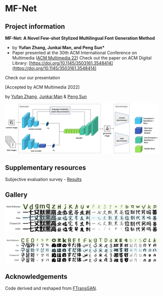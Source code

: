 # MF-Net

## Project information

**MF-Net: A Novel Few-shot Stylized Multilingual Font Generation Method**

- by **Yufan Zhang, Junkai Man, and Peng Sun\***
- Paper presented at the 30th ACM International Conference on Multimedia ([ACM Multimedia 22](https://2022.acmmm.org/))
Check out the paper on ACM Digital Library: [https://doi.org/10.1145/3503161.3548414](https://doi.org/10.1145/3503161.3548414)
<!-- <video width="80%" poster="https://raw.githubusercontent.com/iamyufan/MF-Net/main/presentation/cover.png" controls>
   <source src="https://dl.acm.org/action/downloadSupplement?doi=10.1145%2F3503161.3548414&file=MM22-fp3115.mp4" type="video/mp4">
   Your browser does not support the video tag.
</video> -->

Check our our presentation


[Accepted by ACM Multimedia 2022]

by [Yufan Zhang](https://yufanz.xyz), [Junkai Man](https://junkaiman.com) & [Peng Sun](https://scholars.duke.edu/person/Peng.Sun1)

![1](./img/1_overall.png)

## Supplementary resources

Subjective evaluation survey - [Results](analysis/survey)

## Gallery

![4](./img/4_seen_lan_vis.png)

![5](./img/5_unseen_lan_vis.png)

## Acknowledgements

Code derived and reshaped from [FTransGAN](https://github.com/ligoudaner377/font_translator_gan).
